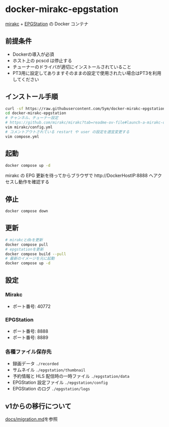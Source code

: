 # docker-mirakc-epgstation
[mirakc](https://github.com/mirakc/mirakc) + [EPGStation](https://github.com/l3tnun/EPGStation) の Docker コンテナ
## 前提条件
- Dockerの導入が必須
- ホスト上の pcscd は停止する
- チューナーのドライバが適切にインストールされていること
- PT3用に設定してありますそのままの設定で使用されたい場合はPT3を利用してください
## インストール手順
```sh
curl -sf https://raw.githubusercontent.com/5ym/docker-mirakc-epgstation/main/setup.sh | sh -s
cd docker-mirakc-epgstation
# チャンネル、チューナー設定
# https://github.com/mirakc/mirakc?tab=readme-ov-file#launch-a-mirakc-docker-container
vim mirakc/config.yml
# コメントアウトされている restart や user の設定を適宜変更する
vim compose.yml
```
## 起動
```sh
docker compose up -d
```
mirakc の EPG 更新を待ってからブラウザで http://DockerHostIP:8888 へアクセスし動作を確認する
## 停止
```sh
docker compose down
```
## 更新
```sh
# mirakcとdbを更新
docker compose pull
# epgstationを更新
docker compose build --pull
# 最新のイメージを元に起動
docker compose up -d
```
## 設定
### Mirakc
* ポート番号: 40772
### EPGStation
* ポート番号: 8888
* ポート番号: 8889
### 各種ファイル保存先
* 録画データ
```./recorded```
* サムネイル
```./epgstation/thumbnail```
* 予約情報と HLS 配信時の一時ファイル
```./epgstation/data```
* EPGStation 設定ファイル
```./epgstation/config```
* EPGStation のログ
```./epgstation/logs```
## v1からの移行について
[docs/migration.md](docs/migration.md)を参照
